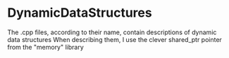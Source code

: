 # DynamicDataStructures

The .cpp files, according to their name, contain descriptions of dynamic data structures 
When describing them, I use the clever shared_ptr pointer from the "memory" library 

